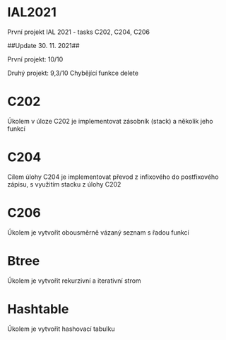 # IAL2021
První projekt IAL 2021 - tasks C202, C204, C206

##Update 30. 11. 2021##

První projekt: 10/10

Druhý projekt: 9,3/10
  Chybějící funkce delete

# C202
Úkolem v úloze C202 je implementovat zásobník (stack) a několik jeho funkcí
# C204
Cílem úlohy C204 je implementovat převod z infixového do postfixového zápisu, s využitím stacku z úlohy C202
# C206
Úkolem je vytvořit obousměrně vázaný seznam s řadou funkcí
# Btree
Úkolem je vytvořit rekurzivní a iterativní strom
# Hashtable
Úkolem je vytvořit hashovací tabulku
